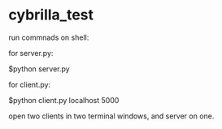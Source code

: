 # cybrilla_test


run commnads on shell:

for server.py:  

$python server.py

for client.py: 

$python client.py localhost 5000

open two clients in two terminal windows, and server on one.

